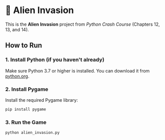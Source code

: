 # 👾 Alien Invasion

This is the **Alien Invasion** project from _Python Crash Course_ (Chapters 12, 13, and 14).

## How to Run

### 1. Install Python (if you haven't already)

Make sure Python 3.7 or higher is installed. You can download it from [python.org](https://www.python.org/downloads/).

### 2. Install Pygame

Install the required Pygame library:

```bash
pip install pygame
```

### 3. Run the Game

```bash
python alien_invasion.py
```
